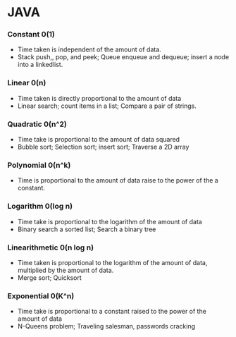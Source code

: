 # JAVA

### Constant 0(1)

- Time taken is independent of the amount of data.
- Stack push,, pop, and peek; Queue enqueue and dequeue; insert a node into a linkedlist.

### Linear 0(n)

- Time taken is directly proportional to the amount of data
- Linear search; count items in a list; Compare a pair of strings.

### Quadratic 0(n^2)

- Time take is proportional to the amount of data squared
- Bubble sort; Selection sort; insert sort; Traverse a 2D array

### Polynomial 0(n^k)

- Time is proportional to the amount of data raise to the power of the a constant.

### Logarithm 0(log n)

- Time take is proportional to the logarithm of the amount of data
- Binary search a sorted list; Search a binary tree

### Linearithmetic 0(n log n)

- Time taken is proportional to the logarithm of the amount of data, multiplied by the amount of data.
- Merge sort; Quicksort

### Exponential 0(K^n)

- Time take is proportional to a constant raised to the power of the amount of data
- N-Queens problem; Traveling salesman, passwords cracking
